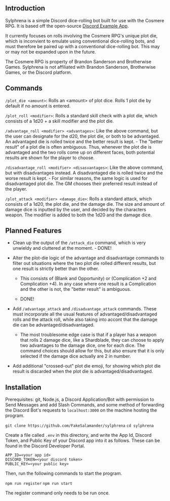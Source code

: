 ## Introduction

Sylphrena is a simple Discord dice-rolling bot built for use with the Cosmere RPG. It is based off the open-source [Discord Example App](https://github.com/discord/discord-example-app).

It currently focuses on rolls involving the Cosmere RPG's unique plot die, which is inconvient to emulate using conventional dice-rolling bots, and must therefore be paired up with a conventional dice-rolling bot. This may or may not be expanded upon in the future.

The Cosmere RPG is property of Brandon Sanderson and Brotherwise Games. Sylphrena is not affiliated with Brandon Sanderson, Brotherwise Games, or the Discord platform.

## Commands

`/plot_die <amount>`: Rolls an \<amount\> of plot dice. Rolls 1 plot die by default if no amount is entered.

`/plot_roll <modifier>`: Rolls a standard skill check with a plot die, which consists of a 1d20 + a skill modifier and the plot die.

`/advantage_roll <modifier> <advantages>`: Like the above command, but the user can designate for the d20, the plot die, or both to be advantaged. An advantaged die is rolled twice and the better result is kept.
    - The "better result" of a plot die is often ambiguous. Thus, whenever the plot die is advantaged and the two rolls come up  on different faces, both potential results are shown for the player to choose.
    
`/disadvantage_roll <modifier> <disasvantages>`: Like the above command, but with disadvantages instead. A disadvantaged die is rolled twice and the worse result is kept.
    - For similar reasons, the same logic is used for disadvantaged plot die. The GM chooses their preferred result instead of the player.
    
`/plot_attack <modifier> <damage_die>`: Rolls a standard attack, which consists of a 1d20, the plot die, and the damage die. The size and amount of damage dice is inputted by the user, and decided by the characters weapon. The modifier is added to both the 1d20 and the damage dice.

## Planned Features

- Clean up the output of the `/attack_die` command, which is very unwieldy and cluttered at the moment.
        - DONE!

- Alter the plot-die logic of the advantage and disadvantage commands to filter out situations where the two plot die rolled different results, but one result is strictly better than the other.
    - This consists of (Blank and Opportunity) or (Complication +2 and Complication +4). In any case where one result is a Complication and the other is not, the "better result" is ambiguous.
    
    - DONE! 
    
- Add `/advantage_attack` and `/disadvantage_attack` commands. These must incorporate all the usual features of advantaged/disadvantaged rolls and the attack roll,  while also taking into accont that the damage die can be advantaged/disadvantaged.
    - The most troublesome edge case is that if a player has a weapon that rolls 2 damage dice, like a Shardblade, they can choose to apply two advantages to the damage dice, one for each dice. The command choices should allow for this, but also ensure that it is only selected if the damage dice actually are 2 in number.
    
- Add additional "crossed-out" plot die emoji, for showing which plot die result is discarded when the plot die is advantaged/disadvantaged.
    
## Installation

Prerequisites: git, Node.js, a Discord Application/Bot with permission to Send Messages and add Slash Commands, and some method of forwarding the Discord Bot's requests to `localhost:3000` on the machine hosting the program.

`git clone https://github.com/FakeSalamander/sylphrena`
`cd sylphrena`

Create a file called `.env` in this directory, and write the App Id, Discord Token, and Public Key of your Discord app into it as follows. These can be found in the Discord Developer Portal.

```
APP_ID=<your app id>
DISCORD_TOKEN=<your discord token>
PUBLIC_KEY=<your public key>
```

Then, run the following commands to start the program.

`npm run register`
`npm run start`

The register command only needs to be run once.
